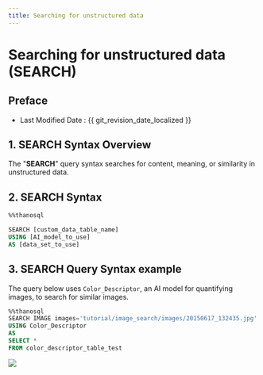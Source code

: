 ```yaml
---
title: Searching for unstructured data
---
```


# **Searching for unstructured data (SEARCH)**

## Preface

- Last Modified Date : {{ git_revision_date_localized }}

## **1. SEARCH Syntax Overview**

The "**SEARCH**" query syntax searches for content, meaning, or similarity in unstructured data.

## **2. SEARCH Syntax**

```sql
%%thanosql

SEARCH [custom_data_table_name]
USING [AI_model_to_use]
AS [data_set_to_use]
```

## **3. SEARCH Query Syntax example**

The query below uses `Color_Descriptor`, an AI model for quantifying images, to search for similar images.

```sql
%%thanosql
SEARCH IMAGE images='tutorial/image_search/images/20150617_132435.jpg'
USING Color_Descriptor
AS
SELECT *
FROM color_descriptor_table_test
```

<a href = "/img/thanosql_syntax/query/SEARCH/SEARCH_img1.png">
    <img src = "/img/thanosql_syntax/query/SEARCH/SEARCH_img1.png"></img>
</a>
